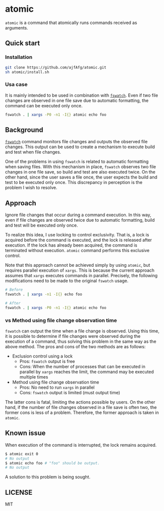 # atomic

`atomic` is a command that atomically runs commands received as arguments.

## Quick start

### Installation

```sh
git clone https://github.com/ajfAfg/atomic.git
sh atomic/install.sh
```

### Usa case

It is mainly intended to be used in combination with [`fswatch`](https://github.com/emcrisostomo/fswatch). Even if two file changes are observed in one file save due to automatic formatting, the command can be executed only once.

```sh
fswatch . | xargs -P0 -n1 -I{} atomic echo foo
```

## Background

[`fswatch`](https://github.com/emcrisostomo/fswatch) command monitors file changes and outputs the observed file changes. This output can be used to create a mechanism to execute build and test when file changes.

One of the problems in using `fswatch` is related to automatic formatting when saving files. With this mechanism in place, `fswatch` observes two file changes in one file save, so build and test are also executed twice. On the other hand, since the user saves a file once, the user expects the build and test to be executed only once. This discrepancy in perception is the problem I wish to resolve.

## Approach

Ignore file changes that occur during a command execution. In this way, even if file changes are observed twice due to automatic formatting, build and test will be executed only once.

To realize this idea, I use locking to control exclusivity. That is, a lock is acquired before the command is executed, and the lock is released after execution. If the lock has already been acquired, the command is terminated without execution. `atomic` command performs this exclusive control.

Note that this approach cannot be achieved simply by using `atomic`, but requires parallel execution of `xargs`. This is because the current approach assumes that `xargs` executes commands in parallel. Precisely, the following modifications need to be made to the original `fswatch` usage.

```sh
# Before
fswatch . | xargs -n1 -I{} echo foo

# After
fswatch . | xargs -P0 -n1 -I{} atomic echo foo
```

### vs Method using file change observation time

`fswatch` can output the time when a file change is observed. Using this time, it is possible to determine if file changes were observed during the execution of a command, thus solving this problem in the same way as the above method. The pros and cons of the two methods are as follows:

- Exclusion control using a lock
  - Pros: `fswatch` output is free
  - Cons: When the number of processes that can be executed in parallel by `xargs` reaches the limit, the command may be executed multiple times
- Method using file change observation time
  - Pros: No need to run `xargs` in parallel
  - Cons: `fswatch` output is limited (must output time)

The latter cons is fatal, limiting the actions possible by users. On the other hand, if the number of file changes observed in a file save is often two, the former cons is less of a problem. Therefore, the former approach is taken in `atomic`.

## Known issue

When execution of the command is interrupted, the lock remains acquired.

```sh
$ atomic exit 0
# No output
$ atomic echo foo # "foo" should be output.
# No output
```

A solution to this problem is being sought.

## LICENSE

MIT
